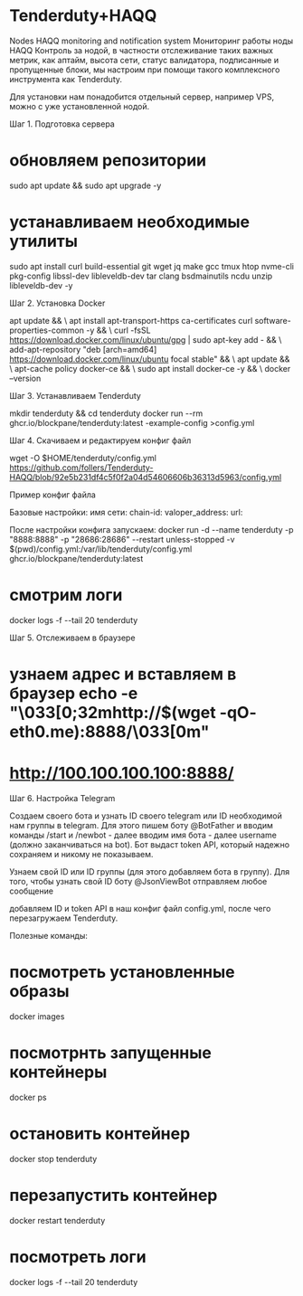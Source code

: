 # Tenderduty+HAQQ

Nodes HAQQ monitoring and notification system
Мониторинг работы ноды HAQQ
Контроль за нодой, в частности отслеживание таких важных метрик, как аптайм, высота сети, статус валидатора, подписанные и пропущенные блоки, мы настроим при помощи такого комплексного инструмента как Tenderduty.
 
Для установки нам понадобится отдельный сервер, например VPS, можно с уже установленной нодой.

Шаг 1. Подготовка сервера

# обновляем репозитории
sudo apt update && sudo apt upgrade -y

# устанавливаем необходимые утилиты
sudo apt install curl build-essential git wget jq make gcc tmux htop nvme-cli pkg-config libssl-dev libleveldb-dev tar clang bsdmainutils ncdu unzip libleveldb-dev -y

Шаг 2. Установка Docker

apt update && \ apt install apt-transport-https ca-certificates curl software-properties-common -y && \ curl -fsSL https://download.docker.com/linux/ubuntu/gpg | sudo apt-key add - && \ add-apt-repository "deb [arch=amd64] https://download.docker.com/linux/ubuntu focal stable" && \ apt update && \ apt-cache policy docker-ce && \ sudo apt install docker-ce -y && \ docker –version

Шаг 3. Устанавливаем Tenderduty

mkdir tenderduty && cd tenderduty docker run --rm ghcr.io/blockpane/tenderduty:latest -example-config >config.yml

Шаг 4. Скачиваем и редактируем конфиг файл

wget -O $HOME/tenderduty/config.yml https://github.com/follers/Tenderduty-HAQQ/blob/92e5b231df4c5f0f2a04d54606606b36313d5963/config.yml

Пример конфиг файла

Базовые настройки:
имя сети:
chain-id:
valoper_address:
url:

 После настройки конфига запускаем:
docker run -d --name tenderduty -p "8888:8888" -p "28686:28686" --restart unless-stopped -v $(pwd)/config.yml:/var/lib/tenderduty/config.yml ghcr.io/blockpane/tenderduty:latest
# смотрим логи
docker logs -f --tail 20 tenderduty

Шаг 5. Отслеживаем в браузере

# узнаем адрес и вставляем в браузер echo -e "\033[0;32mhttp://$(wget -qO- eth0.me):8888/\033[0m" 
# http://100.100.100.100:8888/

Шаг 6. Настройка Telegram

Создаем своего бота и узнать ID своего telegram или ID необходимой нам группы в telegram. Для этого пишем боту @BotFather и вводим команды /start и /newbot - далее вводим имя бота - далее username (должно заканчиваться на bot). Бот выдаст token API, который надежно сохраняем и никому не показываем.

Узнаем свой ID или ID группы (для этого добавляем бота в группу). Для того, чтобы узнать свой ID боту @JsonViewBot отправляем любое сообщение
 
добавляем ID и token API в наш конфиг файл config.yml, после чего перезагружаем Tenderduty.

Полезные команды:

# посмотреть установленные образы
docker images
# посмотрнть запущенные контейнеры
docker ps
# остановить контейнер
docker stop tenderduty
# перезапустить контейнер
docker restart tenderduty
# посмотреть логи
docker logs -f --tail 20 tenderduty


